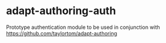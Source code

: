 # adapt-authoring-auth

Prototype authentication module to be used in conjunction with https://github.com/taylortom/adapt-authoring